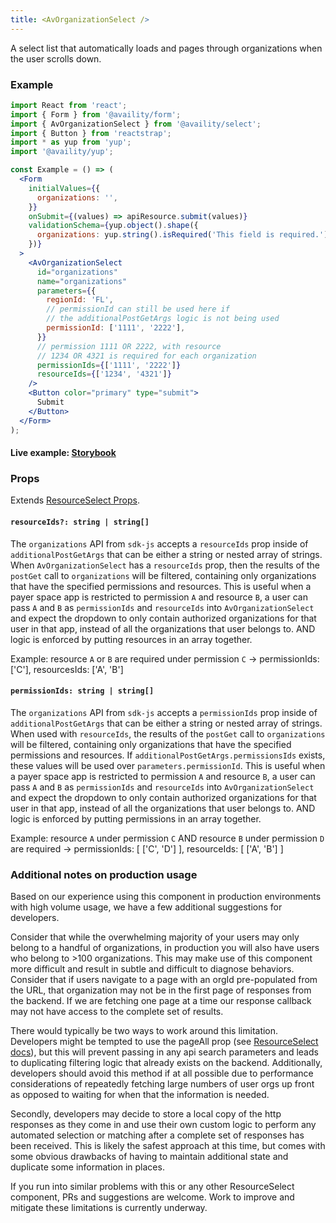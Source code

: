 ```yaml
---
title: <AvOrganizationSelect />
---
```


A select list that automatically loads and pages through organizations when the user scrolls down.

### Example

```jsx
import React from 'react';
import { Form } from '@availity/form';
import { AvOrganizationSelect } from '@availity/select';
import { Button } from 'reactstrap';
import * as yup from 'yup';
import '@availity/yup';

const Example = () => (
  <Form
    initialValues={{
      organizations: '',
    }}
    onSubmit={(values) => apiResource.submit(values)}
    validationSchema={yup.object().shape({
      organizations: yup.string().isRequired('This field is required.'),
    })}
  >
    <AvOrganizationSelect
      id="organizations"
      name="organizations"
      parameters={{
        regionId: 'FL',
        // permissionId can still be used here if
        // the additionalPostGetArgs logic is not being used
        permissionId: ['1111', '2222'],
      }}
      // permission 1111 OR 2222, with resource
      // 1234 OR 4321 is required for each organization
      permissionIds={['1111', '2222']}
      resourceIds={['1234', '4321']}
    />
    <Button color="primary" type="submit">
      Submit
    </Button>
  </Form>
);
```

#### Live example: [Storybook](https://availity.github.io/availity-react/storybook/?path=/story/bootstrap-components-select-async-selects--organization-select)

### Props

Extends [ResourceSelect Props](/form/select/components/resource-select/#props).

#### `resourceIds?: string | string[]`

The `organizations` API from `sdk-js` accepts a `resourceIds` prop inside of `additionalPostGetArgs` that can be either a string or nested array of strings. When `AvOrganizationSelect` has a `resourceIds` prop, then the results of the `postGet` call to `organizations` will be filtered, containing only organizations that have the specified permissions and resources. This is useful when a payer space app is restricted to permission `A` and resource `B`, a user can pass `A` and `B` as `permissionIds` and `resourceIds` into `AvOrganizationSelect` and expect the dropdown to only contain authorized organizations for that user in that app, instead of all the organizations that user belongs to. AND logic is enforced by putting resources in an array together.

Example: resource `A` or `B` are required under permission `C` -> permissionIds: ['C'], resourcesIds: ['A', 'B']

#### `permissionIds: string | string[]`

The `organizations` API from `sdk-js` accepts a `permissionIds` prop inside of `additionalPostGetArgs` that can be either a string or nested array of strings. When used with `resourceIds`, the results of the `postGet` call to `organizations` will be filtered, containing only organizations that have the specified permissions and resources. If `additionalPostGetArgs.permissionsIds` exists, these values will be used over `parameters.permissionId`. This is useful when a payer space app is restricted to permission `A` and resource `B`, a user can pass `A` and `B` as `permissionIds` and `resourceIds` into `AvOrganizationSelect` and expect the dropdown to only contain authorized organizations for that user in that app, instead of all the organizations that user belongs to. AND logic is enforced by putting permissions in an array together.

Example: resource `A` under permission `C` AND resource `B` under permission `D` are required -> permissionIds: [ ['C', 'D'] ], resourceIds: [ ['A', 'B'] ]

### Additional notes on production usage

Based on our experience using this component in production environments with high volume usage, we have a few additional suggestions for developers.

Consider that while the overwhelming majority of your users may only belong to a handful of organizations, in production you will also have users who belong to >100 organizations. This may make use of this component more difficult and result in subtle and difficult to diagnose behaviors. Consider that if users navigate to a page with an orgId pre-populated from the URL, that organization may not be in the first page of responses from the backend. If we are fetching one page at a time our response callback may not have access to the complete set of results.

There would typically be two ways to work around this limitation. Developers might be tempted to use the pageAll prop (see [ResourceSelect docs](/form/select/components/resource-select/#props)), but this will prevent passing in any api search parameters and leads to duplicating filtering logic that already exists on the backend. Additionally, developers should avoid this method if at all possible due to performance considerations of repeatedly fetching large numbers of user orgs up front as opposed to waiting for when that the information is needed.

Secondly, developers may decide to store a local copy of the http responses as they come in and use their own custom logic to perform any automated selection or matching after a complete set of responses has been received. This is likely the safest approach at this time, but comes with some obvious drawbacks of having to maintain additional state and duplicate some information in places.

If you run into similar problems with this or any other ResourceSelect component, PRs and suggestions are welcome. Work to improve and mitigate these limitations is currently underway.
